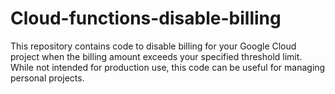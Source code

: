 # Cloud-functions-disable-billing
 This repository contains code to disable billing for your Google Cloud project when the billing amount exceeds your specified threshold limit. While not intended for production use, this code can be useful for managing personal projects.
